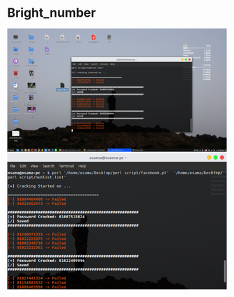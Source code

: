 # Bright_number
![Screenshot](https://github.com/OsamaMuharram/Bright_number/blob/master/src/Workspace%201_006.png)
![Screenshot](https://github.com/OsamaMuharram/Bright_number/blob/master/src/osama%40osama-pc%20~_008.png)
